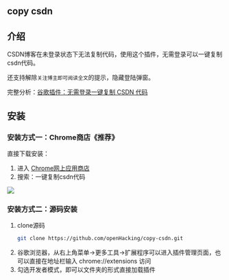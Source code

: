 ## copy csdn

## 介绍

CSDN博客在未登录状态下无法复制代码，使用这个插件，无需登录可以一键复制csdn代码。

还支持解除`关注博主即可阅读全文`的提示，隐藏登陆弹窗。

完整分析：[谷歌插件：无需登录一键复制 CSDN 代码](https://lwebapp.com/zh/post/copy-csdn)

## 安装

### 安装方式一：Chrome商店《推荐》

直接下载安装：
1. 进入 [Chrome网上应用商店](https://chrome.google.com/webstore/category/extensions?hl=zh-CN)
2. 搜索：一键复制csdn代码

![](https://cdn.jsdelivr.net/gh/openHacking/static-files@main/img/1645522384306copy-csdn-web-store.png)

### 安装方式二：源码安装

1. clone源码
   ```sh
   git clone https://github.com/openHacking/copy-csdn.git
   ```
2. 谷歌浏览器，从右上角菜单->更多工具->扩展程序可以进入插件管理页面，也可以直接在地址栏输入 chrome://extensions 访问
3. 勾选开发者模式，即可以文件夹的形式直接加载插件